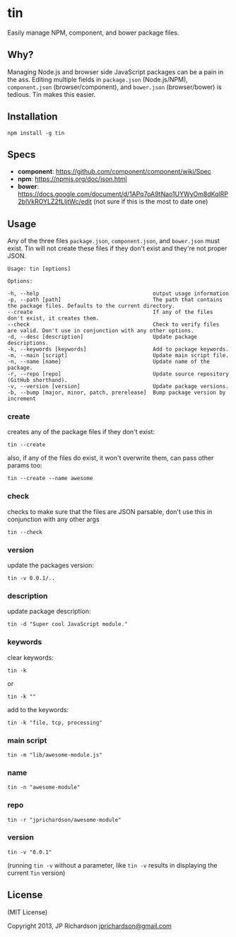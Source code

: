 tin
===

Easily manage NPM, component, and bower package files.


Why?
----

Managing Node.js and browser side JavaScript packages can be a pain in the ass. Editing multiple fields in `package.json` (Node.js/NPM), `component.json` (browser/component), and `bower.json` (browser/bower) is tedious. Tin makes this easier.



Installation
------------

    npm install -g tin



Specs
-----

- **component**: https://github.com/component/component/wiki/Spec
- **npm**: https://npmjs.org/doc/json.html
- **bower**: https://docs.google.com/document/d/1APq7oA9tNao1UYWyOm8dKqlRP2blVkROYLZ2fLIjtWc/edit (not sure if this is the most to date one)


Usage
-----

Any of the three files `package.json`, `component.json`, and `bower.json` must exist. Tin will not create these files if they don't exist and they're not proper JSON.


    Usage: tin [options]

    Options:

    -h, --help                                    output usage information
    -p, --path [path]                             The path that contains the package files. Defaults to the current directory.
    --create                                      If any of the files don't exist, it creates them.
    --check                                       Check to verify files are valid. Don't use in conjunction with any other options.
    -d, --desc [description]                      Update package descriptions.
    -k, --keywords [keywords]                     Add to package keywords.
    -m, --main [script]                           Update main script file.
    -n, --name [name]                             Update name of the package.
    -r, --repo [repo]                             Update source repository (GitHub shorthand).
    -v, --version [version]                       Update package versions.
    -b, --bump [major, minor, patch, prerelease]  Bump package version by increment



### create

creates any of the package files if they don't exist:

    tin --create

also, if any of the files do exist, it won't overwrite them, can pass other params too:

    tin --create --name awesome


### check

checks to make sure that the files are JSON parsable, don't use this in conjunction with any other args

    tin --check



### version

update the packages version:

    tin -v 0.0.1/..


### description

update package description: 

    tin -d "Super cool JavaScript module."


### keywords

clear keywords:

    tin -k

or

    tin -k ""

add to the keywords:

    tin -k "file, tcp, processing"


### main script

    tin -m "lib/awesome-module.js"


### name

    tin -n "awesome-module"


### repo
  
    tin -r "jprichardson/awesome-module"


### version

    tin -v "0.0.1"

(running `tin -v` without a parameter, like `tin -v` results in displaying the current `Tin` version)



License
-------

(MIT License)

Copyright 2013, JP Richardson  <jprichardson@gmail.com>


